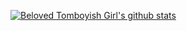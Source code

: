 [![Beloved Tomboyish Girl's github stats](https://github-readme-stats.vercel.app/api?username=BelovedTomboyishGirl&count_private=true&show_icons=true&theme=tokyonight)](https://github.com/anuraghazra/github-readme-stats)
